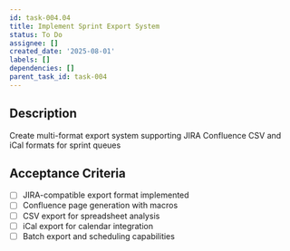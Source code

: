 ```yaml
---
id: task-004.04
title: Implement Sprint Export System
status: To Do
assignee: []
created_date: '2025-08-01'
labels: []
dependencies: []
parent_task_id: task-004
---
```


## Description

Create multi-format export system supporting JIRA Confluence CSV and iCal formats for sprint queues

## Acceptance Criteria

- [ ] JIRA-compatible export format implemented
- [ ] Confluence page generation with macros
- [ ] CSV export for spreadsheet analysis
- [ ] iCal export for calendar integration
- [ ] Batch export and scheduling capabilities
